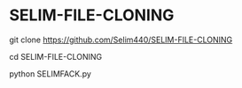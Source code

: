 # SELIM-FILE-CLONING



git clone https://github.com/Selim440/SELIM-FILE-CLONING



cd SELIM-FILE-CLONING

python SELIMFACK.py
